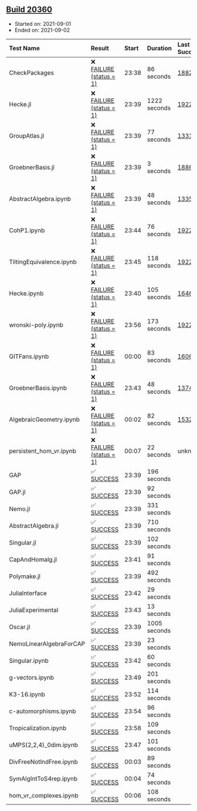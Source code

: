 ## [Build 20360](https://oscarci.mathematik.uni-kl.de/job/oscar/20360/)

* Started on: 2021-09-01
* Ended on: 2021-09-02

| Test Name    | Result | Start | Duration | Last Success | First Failure |
|:-------------|:-------|:------|:---------|:-------------|:--------------|
| CheckPackages | ❌ [FAILURE (status = 1)](https://oscarci.mathematik.uni-kl.de/job/oscar/20360/artifact/logs/build-20360/CheckPackages.log) | 23:38 | 86 seconds | [18822](https://oscarci.mathematik.uni-kl.de/job/oscar/18822/) | [18823](https://oscarci.mathematik.uni-kl.de/job/oscar/18823/) |
| Hecke.jl | ❌ [FAILURE (status = 1)](https://oscarci.mathematik.uni-kl.de/job/oscar/20360/artifact/logs/build-20360/Hecke.jl.log) | 23:39 | 1222 seconds | [19222](https://oscarci.mathematik.uni-kl.de/job/oscar/19222/) | [20152](https://oscarci.mathematik.uni-kl.de/job/oscar/20152/) |
| GroupAtlas.jl | ❌ [FAILURE (status = 1)](https://oscarci.mathematik.uni-kl.de/job/oscar/20360/artifact/logs/build-20360/GroupAtlas.jl.log) | 23:39 | 77 seconds | [13311](https://oscarci.mathematik.uni-kl.de/job/oscar/13311/) | [13312](https://oscarci.mathematik.uni-kl.de/job/oscar/13312/) |
| GroebnerBasis.jl | ❌ [FAILURE (status = 1)](https://oscarci.mathematik.uni-kl.de/job/oscar/20360/artifact/logs/build-20360/GroebnerBasis.jl.log) | 23:39 | 3 seconds | [18864](https://oscarci.mathematik.uni-kl.de/job/oscar/18864/) | [18865](https://oscarci.mathematik.uni-kl.de/job/oscar/18865/) |
| AbstractAlgebra.ipynb | ❌ [FAILURE (status = 1)](https://oscarci.mathematik.uni-kl.de/job/oscar/20360/artifact/logs/build-20360/AbstractAlgebra.ipynb.log) | 23:39 | 48 seconds | [13355](https://oscarci.mathematik.uni-kl.de/job/oscar/13355/) | [13356](https://oscarci.mathematik.uni-kl.de/job/oscar/13356/) |
| CohP1.ipynb | ❌ [FAILURE (status = 1)](https://oscarci.mathematik.uni-kl.de/job/oscar/20360/artifact/logs/build-20360/CohP1.ipynb.log) | 23:44 | 76 seconds | [19222](https://oscarci.mathematik.uni-kl.de/job/oscar/19222/) | [20152](https://oscarci.mathematik.uni-kl.de/job/oscar/20152/) |
| TiltingEquivalence.ipynb | ❌ [FAILURE (status = 1)](https://oscarci.mathematik.uni-kl.de/job/oscar/20360/artifact/logs/build-20360/TiltingEquivalence.ipynb.log) | 23:45 | 118 seconds | [19222](https://oscarci.mathematik.uni-kl.de/job/oscar/19222/) | [20152](https://oscarci.mathematik.uni-kl.de/job/oscar/20152/) |
| Hecke.ipynb | ❌ [FAILURE (status = 1)](https://oscarci.mathematik.uni-kl.de/job/oscar/20360/artifact/logs/build-20360/Hecke.ipynb.log) | 23:40 | 105 seconds | [16463](https://oscarci.mathematik.uni-kl.de/job/oscar/16463/) | [16464](https://oscarci.mathematik.uni-kl.de/job/oscar/16464/) |
| wronski-poly.ipynb | ❌ [FAILURE (status = 1)](https://oscarci.mathematik.uni-kl.de/job/oscar/20360/artifact/logs/build-20360/wronski-poly.ipynb.log) | 23:56 | 173 seconds | [19222](https://oscarci.mathematik.uni-kl.de/job/oscar/19222/) | [20152](https://oscarci.mathematik.uni-kl.de/job/oscar/20152/) |
| GITFans.ipynb | ❌ [FAILURE (status = 1)](https://oscarci.mathematik.uni-kl.de/job/oscar/20360/artifact/logs/build-20360/GITFans.ipynb.log) | 00:00 | 83 seconds | [16068](https://oscarci.mathematik.uni-kl.de/job/oscar/16068/) | [16069](https://oscarci.mathematik.uni-kl.de/job/oscar/16069/) |
| GroebnerBasis.ipynb | ❌ [FAILURE (status = 1)](https://oscarci.mathematik.uni-kl.de/job/oscar/20360/artifact/logs/build-20360/GroebnerBasis.ipynb.log) | 23:43 | 48 seconds | [13748](https://oscarci.mathematik.uni-kl.de/job/oscar/13748/) | [13749](https://oscarci.mathematik.uni-kl.de/job/oscar/13749/) |
| AlgebraicGeometry.ipynb | ❌ [FAILURE (status = 1)](https://oscarci.mathematik.uni-kl.de/job/oscar/20360/artifact/logs/build-20360/AlgebraicGeometry.ipynb.log) | 00:02 | 82 seconds | [15322](https://oscarci.mathematik.uni-kl.de/job/oscar/15322/) | [15323](https://oscarci.mathematik.uni-kl.de/job/oscar/15323/) |
| persistent_hom_vr.ipynb | ❌ [FAILURE (status = 1)](https://oscarci.mathematik.uni-kl.de/job/oscar/20360/artifact/logs/build-20360/persistent_hom_vr.ipynb.log) | 00:07 | 22 seconds | unknown | unknown |
| GAP | ✅ [SUCCESS](https://oscarci.mathematik.uni-kl.de/job/oscar/20360/artifact/logs/build-20360/GAP.log) | 23:39 | 196 seconds |  |  |
| GAP.jl | ✅ [SUCCESS](https://oscarci.mathematik.uni-kl.de/job/oscar/20360/artifact/logs/build-20360/GAP.jl.log) | 23:39 | 92 seconds |  |  |
| Nemo.jl | ✅ [SUCCESS](https://oscarci.mathematik.uni-kl.de/job/oscar/20360/artifact/logs/build-20360/Nemo.jl.log) | 23:39 | 331 seconds |  |  |
| AbstractAlgebra.jl | ✅ [SUCCESS](https://oscarci.mathematik.uni-kl.de/job/oscar/20360/artifact/logs/build-20360/AbstractAlgebra.jl.log) | 23:39 | 710 seconds |  |  |
| Singular.jl | ✅ [SUCCESS](https://oscarci.mathematik.uni-kl.de/job/oscar/20360/artifact/logs/build-20360/Singular.jl.log) | 23:39 | 102 seconds |  |  |
| CapAndHomalg.jl | ✅ [SUCCESS](https://oscarci.mathematik.uni-kl.de/job/oscar/20360/artifact/logs/build-20360/CapAndHomalg.jl.log) | 23:41 | 91 seconds |  |  |
| Polymake.jl | ✅ [SUCCESS](https://oscarci.mathematik.uni-kl.de/job/oscar/20360/artifact/logs/build-20360/Polymake.jl.log) | 23:39 | 492 seconds |  |  |
| JuliaInterface | ✅ [SUCCESS](https://oscarci.mathematik.uni-kl.de/job/oscar/20360/artifact/logs/build-20360/JuliaInterface.log) | 23:42 | 29 seconds |  |  |
| JuliaExperimental | ✅ [SUCCESS](https://oscarci.mathematik.uni-kl.de/job/oscar/20360/artifact/logs/build-20360/JuliaExperimental.log) | 23:43 | 13 seconds |  |  |
| Oscar.jl | ✅ [SUCCESS](https://oscarci.mathematik.uni-kl.de/job/oscar/20360/artifact/logs/build-20360/Oscar.jl.log) | 23:39 | 1005 seconds |  |  |
| NemoLinearAlgebraForCAP | ✅ [SUCCESS](https://oscarci.mathematik.uni-kl.de/job/oscar/20360/artifact/logs/build-20360/NemoLinearAlgebraForCAP.log) | 23:39 | 23 seconds |  |  |
| Singular.ipynb | ✅ [SUCCESS](https://oscarci.mathematik.uni-kl.de/job/oscar/20360/artifact/logs/build-20360/Singular.ipynb.log) | 23:42 | 60 seconds |  |  |
| g-vectors.ipynb | ✅ [SUCCESS](https://oscarci.mathematik.uni-kl.de/job/oscar/20360/artifact/logs/build-20360/g-vectors.ipynb.log) | 23:49 | 201 seconds |  |  |
| K3-16.ipynb | ✅ [SUCCESS](https://oscarci.mathematik.uni-kl.de/job/oscar/20360/artifact/logs/build-20360/K3-16.ipynb.log) | 23:52 | 114 seconds |  |  |
| c-automorphisms.ipynb | ✅ [SUCCESS](https://oscarci.mathematik.uni-kl.de/job/oscar/20360/artifact/logs/build-20360/c-automorphisms.ipynb.log) | 23:54 | 96 seconds |  |  |
| Tropicalization.ipynb | ✅ [SUCCESS](https://oscarci.mathematik.uni-kl.de/job/oscar/20360/artifact/logs/build-20360/Tropicalization.ipynb.log) | 23:58 | 109 seconds |  |  |
| uMPS(2,2,4)_0dim.ipynb | ✅ [SUCCESS](https://oscarci.mathematik.uni-kl.de/job/oscar/20360/artifact/logs/build-20360/uMPS-2-2-4-_0dim.ipynb.log) | 23:47 | 101 seconds |  |  |
| DivFreeNotIndFree.ipynb | ✅ [SUCCESS](https://oscarci.mathematik.uni-kl.de/job/oscar/20360/artifact/logs/build-20360/DivFreeNotIndFree.ipynb.log) | 00:03 | 89 seconds |  |  |
| SymAlgIntToS4rep.ipynb | ✅ [SUCCESS](https://oscarci.mathematik.uni-kl.de/job/oscar/20360/artifact/logs/build-20360/SymAlgIntToS4rep.ipynb.log) | 00:04 | 74 seconds |  |  |
| hom_vr_complexes.ipynb | ✅ [SUCCESS](https://oscarci.mathematik.uni-kl.de/job/oscar/20360/artifact/logs/build-20360/hom_vr_complexes.ipynb.log) | 00:06 | 108 seconds |  |  |
